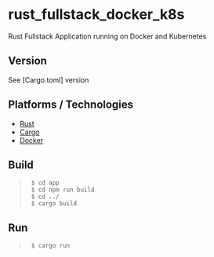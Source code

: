 # rust_fullstack_docker_k8s
Rust Fullstack Application running on Docker and Kubernetes

## Version
See [Cargo.toml] version

## Platforms / Technologies
* [Rust](https://www.rust-lang.org/en-US/)
* [Cargo](https://doc.rust-lang.org/cargo/)
* [Docker](https://www.docker.com/)


## Build
>      $ cd app
>      $ cd npm run build
>      $ cd ../
>      $ cargo build

## Run
>      $ cargo run

